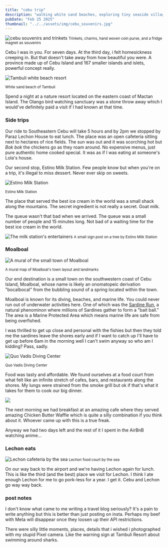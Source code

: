 ```yaml
---
title: "cebu trip"
description: "walking white sand beaches, exploring tiny seaside village, lechon eats"
pubDate: "Feb 25 2025"
thumbnail: "../../assets/img/cebu_souvenirs.jpg"
---
```


![cebu souvenirs and trinkets](../../assets/img/cebu_souvenirs.jpg)
<small>
Trinkets, charms, hand woven coin purse, and a fridge magnet as souvenirs
</small>

Cebu I was in you. For seven days. At the third day, i felt homesickness creeping in. But that doesn't take away from how beautiful you were. A province made up of Cebu Island and 167 smaller islands and islets, powerful concept really.

![Tambuli white beach resort](../../assets/img/cebu_tambuli_white_sand.jpg)

<small>
White sand beach of Tambuli
</small>

Spend a night at a nature resort located on the eastern coast of Mactan Island. The Olango bird watching sanctuary was a stone throw away which I would've definitely paid a visit if I had known at that time.

### Side trips

Our ride to Southeastern Cebu will take 5 hours and by 2pm we stopped by Paraz Lechon House to eat lunch. The place was an open cafeteria sitting next to hectares of rice fields. The sun was out and it was scorching hot but *Bok bok* the chickens go as they roam around. No expensive menus, just pure authentic home cooked special. It was as if I was eating at someone's Lola's house.

Our second stop, Estino Milk Station. Few people know but when you're on a trip, it's illegal to miss dessert. Never ever skip on sweets. 

![Estino Milk Station](../../assets/img/cebu_milk_station.jpg)

<small>
Estino Milk Station
</small>

The place that served the best ice cream in the world was a small shack along the mountains. The secret ingredient is not really a secret. Goat milk. 

The queue wasn't that bad when we arrived. The queue was a small number of people and 15 minutes long. Not bad of a waiting time for the best ice cream in the world.

![The milk station's entertainers](../../assets/img/cebu_milk_station_entertainers.jpg)
<small>
A small sign post on a tree by Estino Milk Station
</small>

### Moalboal

![A mural of the small town of Moalboal](../../assets/img/moalboal_map.jpg)

<small>
A mural map of Moalboal's town layout and landmarks
</small>

Our end destination is a small town on the southwestern coast of Cebu Island, Moalboal, whose name is likely an onomatopeic derivation "bocalbocal" from the bubbling sound of a spring located within the town.

Moalboal is known for its diving, beaches, and marine life. You could never run out of underwater activities here. One of which was the [Sardine Run](https://philippinetravels.ph/moalboal-sardine-run/), a natural phenominon where millions of Sardines gather to form a "bait ball." The area is a Marine Protected Area which means marine life are safe from being overfished.

I was thrilled to get up close and personal with the fishies but then they told me the sardines leave the shores early and if I want to catch up I'll have to get up before 6am in the morning well I can't swim anyway so who am I kidding? Pass, sadly.

![Quo Vadis Diving Center](../../assets/img/moalboal_beach_side.jpg)

<small>
Quo Vadis Diving Center
</small>

Food was tasty and affordable. We found ourselves at a food court from what felt like an infinite stretch of cafes, bars, and restaurants along the shores. My lungs were strained from the smoke grill but ok if that's what it takes for them to cook our big dinner.

![](../../assets/img/moalboal_cafe.jpg)

The next morning we had breakfast at an amazing cafe where they served amazing Chicken Butter Waffle which is quite a silly combination if you think about it. Whoever came up with this is a true freak.

Anyway we had two days left and the rest of it I spent in the AirBnB watching anime...

### Lechon eats

![Lechon cafeteria by the sea](../../assets/img/lechon_beach_side.jpg)
<small>
Lechon food court by the sea
</small>

On our way back to the airport and we're having Lechon again for lunch. This is like the third (and the best) place we visit for Lechon. I think I ate enough Lechon for me to go pork-less for a year. I get it. Cebu and Lechon go way way back.


### post notes

I don't know what came to me writing a travel blog seriously? It's a pain to write anything but this is better than just posting on insta. Perhaps my beef with Meta will disappear once they loosen up their API restrictions.

There were silly little moments, places, details that i wished i photographed with my stupid Pixel camera. Like the warning sign at Tambuli Resort about swimming around sharks. 
